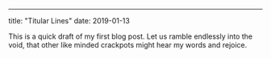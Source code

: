 ---
title:  "Titular Lines"
date:  2019-01-13

This is a quick draft of my first blog post.  Let us ramble endlessly into the void, that other like minded crackpots might hear my words and rejoice.  

